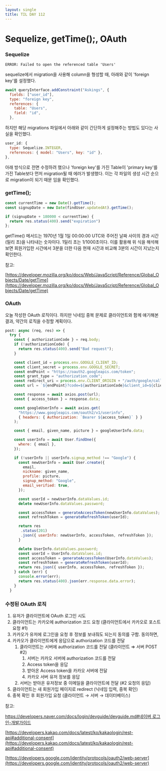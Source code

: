 ```yaml
---
layout: single
title: TIL DAY 112
---
```




# Sequelize, getTime();, OAuth

### Sequelize

`ERROR: Failed to open the referenced table 'Users'`

sequelize에서 migration을 사용해 column을 형성할 때, 아래와 같이 'foreign key'를 설정했다.

```jsx
await queryInterface.addConstraint("Askings", {
  fields: ["user_id"],
  type: "foreign key",
  references: {
    table: "Users",
    field: "id",
  },
```

하지만 해당 migrations 파일에서 아래와 같이 간단하게 설정해주는 방법도 있다는 사실을 확인했다.

```jsx
user_id: {
  type: Sequelize.INTEGER,
  references: { model: "Users", key: "id" },
},
```

아래 방식으로 전면 수정하려 했으나 'foreign key'를 가진 Table이 'primary key'를 가진 Table보다 먼저 migration될 때 에러가 발생했다. 이는 각 파일의 생성 시간 순으로 migration이 되기 때문 임을 확인했다.



### getTime();

```jsx
const currentTime = new Date().getTime();
const signupDate = new Date(findUser.updatedAt).getTime();

if (signupDate + 180000 < currentTime) {
  return res.status(400).send("expiration")
};
```

getTime() 메서드는 1970년 1월 1일 00:00:00 UTC와 주어진 날짜 사이의 경과 시간 (밀리 초)을 나타내는 숫자이다. 1밀리 초는 1/1000초이다. 이를 활용해 위 식을 해석해보면 회원가입한 시간에서 3분을 더한 다음 현재 시간과 비교해 3분의 시간이 지났는지 확인한다.

참고:

[https://developer.mozilla.org/ko/docs/Web/JavaScript/Reference/Global_Objects/Date/getTime](https://developer.mozilla.org/ko/docs/Web/JavaScript/Reference/Global_Objects/Date/getTime)



### OAuth

오늘 작성한 OAuth 로직이다. 하지만 닉네임 중복 문제로 클라이언트와 함께 얘기해본 결과, 약간의 로직을 수정할 계획이다. 

```jsx
post: async (req, res) => {
  try {
    const { authorizationCode } = req.body;
    if (!authorizationCode) {
      return res.status(400).send("Bad request");
    }

    const client_id = process.env.GOOGLE_CLIENT_ID;
    const client_secret = process.env.GOOGLE_SECRET;
    const endPoint = "https://oauth2.googleapis.com/token";
    const grant_type = "authorization_code";
    const redirect_uri = process.env.CLIENT_ORIGIN + "/auth/google/callback";
    const url = `${endPoint}?code=${authorizationCode}&client_id=${client_id}&client_secret=${client_secret}&redirect_uri=${redirect_uri}&grant_type=${grant_type}`;

    const response = await axios.post(url);
    const { access_token } = response.data;

    const googleUserInfo = await axios.get(
      "https://www.googleapis.com/oauth2/v1/userinfo",
      { headers: { Authorization: `Bearer ${access_token}` } }
    );

    const { email, given_name, picture } = googleUserInfo.data;

    const userInfo = await User.findOne({
      where: { email },
    });

    if (!userInfo || userInfo.signup_method !== "Google") {
      const newUserInfo = await User.create({
        email,
        nickname: given_name,
        profile: picture,
        signup_method: "Google",
        email_verified: true,
      });

      const userId = newUserInfo.dataValues.id;
      delete newUserInfo.dataValues.password;

      const accessToken = generateAccessToken(newUserInfo.dataValues);
      const refreshToken = generateRefreshToken(userId);

      return res
       .status(201)
       .json({ userInfo: newUserInfo, accessToken, refreshToken });
      }

      delete UserInfo.dataValues.password;
      const userId = UserInfo.dataValues.id;
      const accessToken = generateAccessToken(UserInfo.dataValues);
      const refreshToken = generateRefreshToken(userId);
      return res.json({ userInfo, accessToken, refreshToken });
    } catch (err) {
      console.error(err);
      return res.status(400).json(err.response.data.error);
    }
  }
```



### 수정된 OAuth 로직

1. 유저가 클라이언트에 OAuth 로그인 시도
2. 클라이언트는 카카오에 authorization 코드 요청 (클라이언트에서 카카오로 포스트 요청 #1)
3. 카카오가 유저에 로그인을 요청 후 정보를 보내줘도 되는지 동의를 구함. 동의하면,
4. 카카오가 클라이언트에게 응답으로 authorization 코드를 전달
    1. 클라이언트는 서버에 authorization 코드를 전달 (클라이언트 ⇒ 서버 POST #2)
        1. 서버는 카카오 서버에 authorization 코드를 전달
        2. Access token을 응답
        3. 받아온 Access token을 카카오 서버에 전달
        4. 카카오 서버 유저 정보를 응답
    2. 서버는 받아온 유저정보 중 이메일을 클라이언트에 전달 (#2 요청의 응답)
5. 클라이언트는 새 회원가입 페이지로 redirect (닉네임 입력, 중복 확인)
6. 중복 확인 후 회원가입 요청 (클라이언트 → 서버 → 데이터베이스)

참고:

[https://developers.naver.com/docs/login/devguide/devguide.md#네이버 로그인-개발가이드](https://developers.naver.com/docs/login/devguide/devguide.md#%EB%84%A4%EC%9D%B4%EB%B2%84%20%EB%A1%9C%EA%B7%B8%EC%9D%B8-%EA%B0%9C%EB%B0%9C%EA%B0%80%EC%9D%B4%EB%93%9C)

[https://developers.kakao.com/docs/latest/ko/kakaologin/rest-api#additional-consent](https://developers.kakao.com/docs/latest/ko/kakaologin/rest-api#additional-consent)

[https://developers.google.com/identity/protocols/oauth2/web-server](https://developers.google.com/identity/protocols/oauth2/web-server)